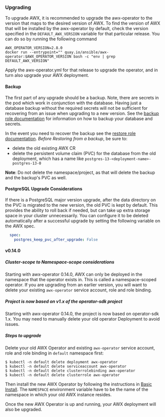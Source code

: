 ### Upgrading

To upgrade AWX, it is recommended to upgrade the awx-operator to the version that maps to the desired version of AWX.  To find the version of AWX that will be installed by the awx-operator by default, check the version specified in the `DEFAULT_AWX_VERSION` variable for that particular release. You can do so by running the following command
```shell
AWX_OPERATOR_VERSION=2.8.0
docker run --entrypoint="" quay.io/ansible/awx-operator:$AWX_OPERATOR_VERSION bash -c "env | grep DEFAULT_AWX_VERSION"
```

Apply the awx-operator.yml for that release to upgrade the operator, and in turn also upgrade your AWX deployment.

#### Backup

The first part of any upgrade should be a backup. Note, there are secrets in the pod which work in conjunction with the database. Having just a database backup without the required secrets will not be sufficient for recovering from an issue when upgrading to a new version. See the [backup role documentation](https://github.com/ansible/awx-operator/tree/devel/roles/backup) for information on how to backup your database and secrets.

In the event you need to recover the backup see the [restore role documentation](https://github.com/ansible/awx-operator/tree/devel/roles/restore). *Before Restoring from a backup*, be sure to:
* delete the old existing AWX CR
* delete the persistent volume claim (PVC) for the database from the old deployment, which has a name like `postgres-13-<deployment-name>-postgres-13-0`

**Note**: Do not delete the namespace/project, as that will delete the backup and the backup's PVC as well.


#### PostgreSQL Upgrade Considerations

If there is a PostgreSQL major version upgrade, after the data directory on the PVC is migrated to the new version, the old PVC is kept by default.
This provides the ability to roll back if needed, but can take up extra storage space in your cluster unnecessarily. You can configure it to be deleted automatically
after a successful upgrade by setting the following variable on the AWX spec. 


```yaml
  spec:
    postgres_keep_pvc_after_upgrade: False
```


#### v0.14.0

##### Cluster-scope to Namespace-scope considerations

Starting with awx-operator 0.14.0, AWX can only be deployed in the namespace that the operator exists in. This is called a namespace-scoped operator. If you are upgrading from an earlier version, you will want to
delete your existing `awx-operator` service account, role and role binding.

##### Project is now based on v1.x of the operator-sdk project

Starting with awx-operator 0.14.0, the project is now based on operator-sdk 1.x. You may need to manually delete your old operator Deployment to avoid issues.

##### Steps to upgrade

Delete your old AWX Operator and existing `awx-operator` service account, role and role binding in `default` namespace first:

```
$ kubectl -n default delete deployment awx-operator
$ kubectl -n default delete serviceaccount awx-operator
$ kubectl -n default delete clusterrolebinding awx-operator
$ kubectl -n default delete clusterrole awx-operator
```

Then install the new AWX Operator by following the instructions in [Basic Install](#basic-install-on-existing-cluster). The `NAMESPACE` environment variable have to be the name of the namespace in which your old AWX instance resides.

Once the new AWX Operator is up and running, your AWX deployment will also be upgraded.
